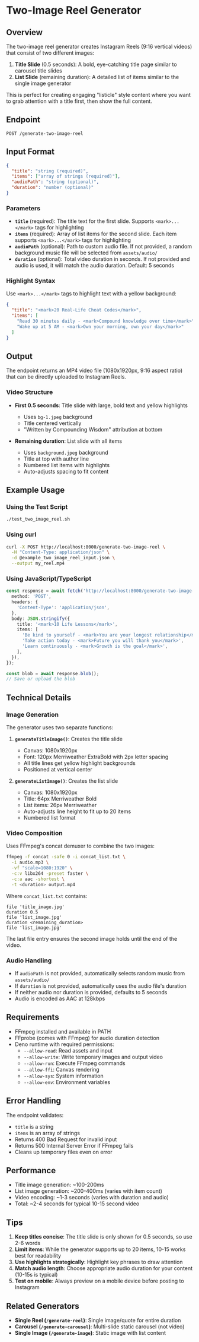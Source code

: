 # Two-Image Reel Generator

## Overview

The two-image reel generator creates Instagram Reels (9:16 vertical videos) that consist of two different images:

1. **Title Slide** (0.5 seconds): A bold, eye-catching title page similar to carousel title slides
2. **List Slide** (remaining duration): A detailed list of items similar to the single image generator

This is perfect for creating engaging "listicle" style content where you want to grab attention with a title first, then show the full content.

## Endpoint

```
POST /generate-two-image-reel
```

## Input Format

```json
{
  "title": "string (required)",
  "items": ["array of strings (required)"],
  "audioPath": "string (optional)",
  "duration": "number (optional)"
}
```

### Parameters

- **`title`** (required): The title text for the first slide. Supports `<mark>...</mark>` tags for highlighting
- **`items`** (required): Array of list items for the second slide. Each item supports `<mark>...</mark>` tags for highlighting
- **`audioPath`** (optional): Path to custom audio file. If not provided, a random background music file will be selected from `assets/audio/`
- **`duration`** (optional): Total video duration in seconds. If not provided and audio is used, it will match the audio duration. Default: 5 seconds

### Highlight Syntax

Use `<mark>...</mark>` tags to highlight text with a yellow background:

```json
{
  "title": "<mark>20 Real-Life Cheat Codes</mark>",
  "items": [
    "Read 30 minutes daily - <mark>Compound knowledge over time</mark>",
    "Wake up at 5 AM - <mark>Own your morning, own your day</mark>"
  ]
}
```

## Output

The endpoint returns an MP4 video file (1080x1920px, 9:16 aspect ratio) that can be directly uploaded to Instagram Reels.

### Video Structure

- **First 0.5 seconds**: Title slide with large, bold text and yellow highlights
  - Uses `bg-1.jpeg` background
  - Title centered vertically
  - "Written by Compounding Wisdom" attribution at bottom
  
- **Remaining duration**: List slide with all items
  - Uses `background.jpeg` background
  - Title at top with author line
  - Numbered list items with highlights
  - Auto-adjusts spacing to fit content

## Example Usage

### Using the Test Script

```bash
./test_two_image_reel.sh
```

### Using curl

```bash
curl -X POST http://localhost:8000/generate-two-image-reel \
  -H "Content-Type: application/json" \
  -d @example_two_image_reel_input.json \
  --output my_reel.mp4
```

### Using JavaScript/TypeScript

```typescript
const response = await fetch('http://localhost:8000/generate-two-image-reel', {
  method: 'POST',
  headers: {
    'Content-Type': 'application/json',
  },
  body: JSON.stringify({
    title: '<mark>10 Life Lessons</mark>',
    items: [
      'Be kind to yourself - <mark>You are your longest relationship</mark>',
      'Take action today - <mark>Future you will thank you</mark>',
      'Learn continuously - <mark>Growth is the goal</mark>',
    ],
  }),
});

const blob = await response.blob();
// Save or upload the blob
```

## Technical Details

### Image Generation

The generator uses two separate functions:

1. **`generateTitleImage()`**: Creates the title slide
   - Canvas: 1080x1920px
   - Font: 120px Merriweather ExtraBold with 2px letter spacing
   - All title lines get yellow highlight backgrounds
   - Positioned at vertical center

2. **`generateListImage()`**: Creates the list slide
   - Canvas: 1080x1920px
   - Title: 64px Merriweather Bold
   - List items: 26px Merriweather
   - Auto-adjusts line height to fit up to 20 items
   - Numbered list format

### Video Composition

Uses FFmpeg's concat demuxer to combine the two images:

```bash
ffmpeg -f concat -safe 0 -i concat_list.txt \
  -i audio.mp3 \
  -vf "scale=1080:1920" \
  -c:v libx264 -preset faster \
  -c:a aac -shortest \
  -t <duration> output.mp4
```

Where `concat_list.txt` contains:
```
file 'title_image.jpg'
duration 0.5
file 'list_image.jpg'
duration <remaining_duration>
file 'list_image.jpg'
```

The last file entry ensures the second image holds until the end of the video.

### Audio Handling

- If `audioPath` is not provided, automatically selects random music from `assets/audio/`
- If `duration` is not provided, automatically uses the audio file's duration
- If neither audio nor duration is provided, defaults to 5 seconds
- Audio is encoded as AAC at 128kbps

## Requirements

- FFmpeg installed and available in PATH
- FFprobe (comes with FFmpeg) for audio duration detection
- Deno runtime with required permissions:
  - `--allow-read`: Read assets and input
  - `--allow-write`: Write temporary images and output video
  - `--allow-run`: Execute FFmpeg commands
  - `--allow-ffi`: Canvas rendering
  - `--allow-sys`: System information
  - `--allow-env`: Environment variables

## Error Handling

The endpoint validates:
- `title` is a string
- `items` is an array of strings
- Returns 400 Bad Request for invalid input
- Returns 500 Internal Server Error if FFmpeg fails
- Cleans up temporary files even on error

## Performance

- Title image generation: ~100-200ms
- List image generation: ~200-400ms (varies with item count)
- Video encoding: ~1-3 seconds (varies with duration and audio)
- Total: ~2-4 seconds for typical 10-15 second video

## Tips

1. **Keep titles concise**: The title slide is only shown for 0.5 seconds, so use 2-6 words
2. **Limit items**: While the generator supports up to 20 items, 10-15 works best for readability
3. **Use highlights strategically**: Highlight key phrases to draw attention
4. **Match audio length**: Choose appropriate audio duration for your content (10-15s is typical)
5. **Test on mobile**: Always preview on a mobile device before posting to Instagram

## Related Generators

- **Single Reel (`/generate-reel`)**: Single image/quote for entire duration
- **Carousel (`/generate-carousel`)**: Multi-slide static carousel (not video)
- **Single Image (`/generate-image`)**: Static image with list content

